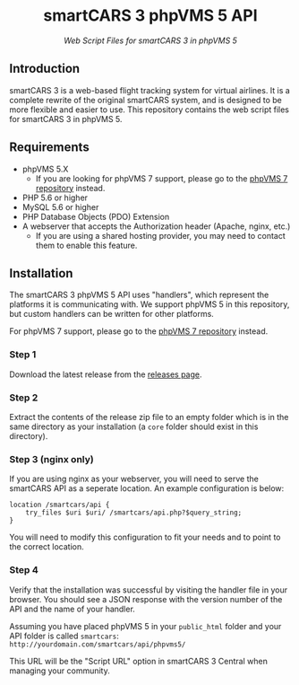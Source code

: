 <h1 align="center">smartCARS 3 phpVMS 5 API</h1>
<div align="center">
    <i>Web Script Files for smartCARS 3 in phpVMS 5</i>
</div>

## Introduction
smartCARS 3 is a web-based flight tracking system for virtual airlines. It is a complete rewrite of the original smartCARS system, and is designed to be more flexible and easier to use. This repository contains the web script files for smartCARS 3 in phpVMS 5.

## Requirements
- phpVMS 5.X
    - If you are looking for phpVMS 7 support, please go to the [phpVMS 7 repository](https://github.com/invernyx/smartcars-3-phpvms7-api) instead.
- PHP 5.6 or higher
- MySQL 5.6 or higher
- PHP Database Objects (PDO) Extension
- A webserver that accepts the Authorization header (Apache, nginx, etc.)
    - If you are using a shared hosting provider, you may need to contact them to enable this feature.

## Installation
The smartCARS 3 phpVMS 5 API uses "handlers", which represent the platforms it is communicating with. We support phpVMS 5 in this repository, but custom handlers can be written for other platforms.

For phpVMS 7 support, please go to the [phpVMS 7 repository](https://github.com/invernyx/smartcars-3-phpvms7-api) instead.

### Step 1
Download the latest release from the [releases page](https://github.com/invernyx/smartcars-3-phpvms5-api/releases).

### Step 2
Extract the contents of the release zip file to an empty folder which is in the same directory as your installation (a `core` folder should exist in this directory).

### Step 3 (nginx only)
If you are using nginx as your webserver, you will need to serve the smartCARS API as a seperate location. An example configuration is below:

```nginx
location /smartcars/api {
    try_files $uri $uri/ /smartcars/api.php?$query_string;
}
```

You will need to modify this configuration to fit your needs and to point to the correct location.

### Step 4
Verify that the installation was successful by visiting the handler file in your browser. You should see a JSON response with the version number of the API and the name of your handler.

Assuming you have placed phpVMS 5 in your `public_html` folder and your API folder is called `smartcars`:
`http://yourdomain.com/smartcars/api/phpvms5/`

This URL will be the "Script URL" option in smartCARS 3 Central when managing your community.
